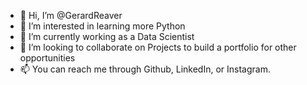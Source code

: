 - 👋 Hi, I’m @GerardReaver
- 👀 I’m interested in learning more Python
- 🌱 I’m currently working as a Data Scientist
- 💞️ I’m looking to collaborate on Projects to build a portfolio for other opportunities
- 📫 You can reach me through Github, LinkedIn, or Instagram. 

<!---
GerardReaver/GerardReaver is a ✨ special ✨ repository because its `README.md` (this file) appears on your GitHub profile.
You can click the Preview link to take a look at your changes.
--->
